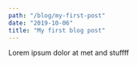 ```yaml
---
path: "/blog/my-first-post"
date: "2019-10-06"
title: "My first blog post"
---
```


Lorem ipsum dolor at met and stuffff